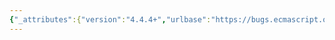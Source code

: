 ```yaml
---
{"_attributes":{"version":"4.4.4+","urlbase":"https://bugs.ecmascript.org/","maintainer":"dherman@mozilla.com"},"bug":{"bug_id":4264,"creation_ts":"2015-04-06 14:48:00 -0700","short_desc":"23.1.2.2 get Map [ @@species ] typo: coinstructor","delta_ts":"2015-04-16 14:01:23 -0700","product":"Draft for 6th Edition","component":"editorial issue","version":"Rev 37: April 3, 2015 Release Candidate 4","rep_platform":"All","op_sys":"All","bug_status":"RESOLVED","resolution":"FIXED","priority":"Normal","bug_severity":"minor","everconfirmed":true,"reporter":{"uid":"bugs.ecmascript","name":"Michael Ficarra"},"assigned_to":{"uid":"allen","name":"Allen Wirfs-Brock"},"long_desc":[{"commentid":14148,"comment_count":0,"who":{"uid":"bugs.ecmascript","name":"Michael Ficarra"},"bug_when":"2015-04-06 14:48:06 -0700","thetext":"The NOTE in this section contains the non-word \"coinstructor\" instead of the word \"constructor\"."},{"commentid":14149,"comment_count":1,"who":{"uid":"bugs.ecmascript","name":"Michael Ficarra"},"bug_when":"2015-04-06 14:49:44 -0700","thetext":"23.2.2.2 also has this problem."},{"commentid":14181,"comment_count":2,"who":{"uid":"allen","name":"Allen Wirfs-Brock"},"bug_when":"2015-04-13 15:47:10 -0700","thetext":"fixed in rev38 editor's draft"},{"commentid":14235,"comment_count":3,"who":{"uid":"allen","name":"Allen Wirfs-Brock"},"bug_when":"2015-04-16 14:01:23 -0700","thetext":"in rev38"}]}}
---
```

